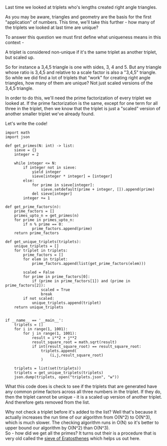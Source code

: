 Last time we looked at triplets who's lengths created right angle triangles.

As you may be aware, triangles and geometry are the basis for the first "application" of numbers.  This time, we'll take this further - how many of the triplets we looked at last time are unique?

To answer this question we must first define what uniqueness means in this context -

A triplet is considered non-unique if it's the same triplet as another triplet, but scaled up.  

So for instance a 3,4,5 triangle is one with sides, 3, 4 and 5.  But any triangle whose ratio is 3,4,5 and relative to a scale factor is also a "3,4,5" triangle.  So while we did find a lot of triplets that "work" for creating right angle triangles, how many of them are unique?  Not just scaled versions of the 3,4,5 triangle.

In order to do this, we'll need the prime factorization of every triplet we looked at.  If the prime factorization is the same, except for one term for all three in the triplet, then we know that the triplet is just a "scaled" version of another smaller triplet we've already found.

Let's write the code!

```
import math
import json

def get_primes(N: int) -> list:        
    sieve = {}
    integer = 2

    while integer <= N:
        if integer not in sieve:
            yield integer
            sieve[integer * integer] = [integer]
        else:
            for prime in sieve[integer]:
                sieve.setdefault(prime + integer, []).append(prime)
            del sieve[integer]
        integer += 1

def get_prime_factors(n):
    prime_factors = []
    primes_upto_n = get_primes(n)
    for prime in primes_upto_n:
        if n % prime == 0:
            prime_factors.append(prime)
    return prime_factors

def get_unique_triplets(triplets):
    unique_triplets = []
    for triplet in triplets:
        prime_factors = []
        for elem in triplet:
            prime_factors.append(list(get_prime_factors(elem)))

        scaled = False
        for prime in prime_factors[0]:
            if (prime in prime_factors[1]) and (prime in prime_factors[2]):
                scaled = True
                break
        if not scaled:
            unique_triplets.append(triplet)
    return unique_triplets
            
    
if __name__ == '__main__':
    triplets = []
    for i in range(1, 1001):
        for j in range(1, 1001):
            result = i**2 + j**2
            result_square_root = math.sqrt(result)
            if int(result_square_root) == result_square_root:
                triplets.append(
                    (i,j,result_square_root)
                )

    triplets = list(set(triplets))
    triplets = get_unique_triplets(triplets)
    json.dump(triplets, open("triplets.json", "w"))
```

What this code does is check to see if the triplets that are generated have any common prime factors across all three numbers in the triplet.  If they do, then the triplet cannot be unique - it is a scaled up version of another triplet.  And therefore gets removed from the list.

Why not check a triplet before it's added to the list?  Well that's because it actually increases the run time of our algorithm from O(N^2) to O(N^3), which is much slower.  The checking algorithm runs in O(N) so it's better to upper bound our algorithm by O(N^2) than O(N^3).  
So - how did we get all the primes?  It turns out their is a procedure that is very old called the [sieve of Eratosthenes](https://en.wikipedia.org/wiki/Sieve_of_Eratosthenes) which helps us out here.  

